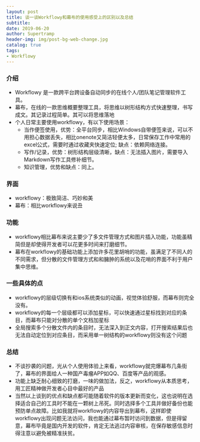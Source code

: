 ```yaml
---
layout: post
title: 谈一谈Workflowy和幕布的使用感受上的区别以及总结
subtitle: 
date: 2019-06-20
author: Supertramp
header-img: img/post-bg-web-change.jpg
catalog: true
tags:
- Workflowy
---
```


###  介绍
* Workflowy 是一款跨平台跨设备自动同步的在线个人/团队笔记管理软件工具。     
* 幕布，在线的一款思维概要整理工具，将思维以树形结构方式快速整理，书写成文。其记录过程简单。其可以将思维落地
* 个人日常主要使用workflowy，有以下使用场景：
    * 当作便签使用，优势：全平台同步，相比Windows自带便签来说，可以不用担心数据丢失，相比onenote又简洁轻便太多，日常保存工作中常用的excel公式，需要时通过收藏夹快速定位; 缺点：依赖网络连接。   
    * 写作/记录，优势：树形结构层级清晰，缺点：无法插入图片，需要导入Markdown写作工具修补细节。   
    * 知识管理，优势和缺点：同上。   
### 界面
* workflowy：极致简洁、巧妙和美    
* 幕布：相比workflowy来说丑
### 功能
* workflowy相比幕布来说主要少了多文件管理方式和图片插入功能，功能虽精简但是却使得开发者可以花更多时间来打磨细节。     
* 幕布在workflowy的基础功能上添加许多花里胡哨的功能，虽满足了不同人的不同需求，但分散的文件管理方式和和臃肿的系统以及花哨的界面不利于用户集中思维。    
### 一些具体的点
* workflowy的层级切换有和ios系统类似的动画，视觉体验舒服，而幕布则完全没有。    
* workflowy的每一个层级都可以添加星标，可以快速通过星标找到对应的条目，而幕布只能对分散的单个文档加星标    
* 全局搜索多个分散文件内的条目时，无法深入到正文内容，打开搜索结果后也无法自动定位到对应条目，而采用单一树结构的workflowy则没有这个问题    
### 总结
* 不谈抄袭的问题，光从个人使用体验上来看，workflowy就完爆幕布几条街了，幕布的界面给人一种国产毒瘤APP如QQ、百度等产品的观感。     
* 功能上缺乏耐心细致的打磨，一味的做加法，反之，workflowy从本质思考，用工匠精神做开发者心目中最好的产品    
* 当然以上谈到的优点和缺点都可能随着软件的版本更新而变化，这也说明在选择适合自己的工具时不能在一颗树上吊死。同时选择多个工具并做好备份也能预防单点故障。比如我就将workflowy的内容导出到幕布，这样即使workflowy出现问题无法访问，我也能通过幕布暂时访问到数据，但是得留意，幕布毕竟是国内开发的软件，肯定无法逃过内容审核，在保存敏感信息时得注意以避免被精准扶贫。

